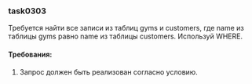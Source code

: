 
### task0303

Требуется найти все записи из таблиц gyms и customers, где name из таблицы gyms равно name из таблицы customers.
Используй WHERE.


#### Требования:
1.	Запрос должен быть реализован согласно условию.

